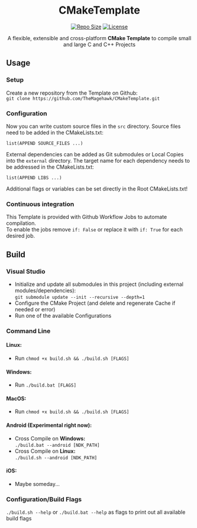 <div align="center">

# CMakeTemplate

[![Repo Size](https://img.shields.io/github/repo-size/TheMagehawk/CMakeTemplate)](https://github.com/TheMagehawk/CMakeTemplate)
[![License](https://img.shields.io/github/license/TheMagehawk/CMakeTemplate)](https://github.com/TheMagehawk/CMakeTemplate/blob/master/LICENSE)

A flexible, extensible and cross-platform <b>CMake Template</b> to compile small and large C and C++ Projects

</div>

## Usage
### Setup

Create a new repository from the Template on Github:  
`git clone https://github.com/TheMagehawk/CMakeTemplate.git`

### Configuration

Now you can write custom source files in the `src` directory.
Source files need to be added in the CMakeLists.txt:

`list(APPEND SOURCE_FILES ...)`

External dependencies can be added as Git submodules or Local Copies into the `external` directory.
The target name for each dependency needs to be addressed in the CMakeLists.txt:

`list(APPEND LIBS ...)`

Additional flags or variables can be set directly in the Root CMakeLists.txt!

### Continuous integration

This Template is provided with Github Workflow Jobs to automate compilation.<br>
To enable the jobs remove `if: False` or replace it with `if: True` for each desired job.

## Build
### Visual Studio

- Initialize and update all submodules in this project (including external modules/dependencies):  
 `git submodule update --init --recursive --depth=1`
- Configure the CMake Project (and delete and regenerate Cache if needed or error)
- Run one of the available Configurations

### Command Line

#### Linux:
- Run `chmod +x build.sh && ./build.sh [FLAGS]`

#### Windows:
- Run `./build.bat [FLAGS]`

#### MacOS:
- Run `chmod +x build.sh && ./build.sh [FLAGS]`

#### Android (Experimental right now):
- Cross Compile on **Windows:**<br/>
`./build.bat --android [NDK_PATH]`
- Cross Compile on **Linux:**<br/>
`./build.sh --android [NDK_PATH]`

#### iOS:
- Maybe someday...

### Configuration/Build Flags
`./build.sh --help` or `./build.bat --help` as flags to print out all available build flags
